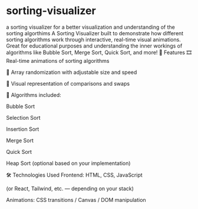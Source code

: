 # sorting-visualizer
a sorting visualizer for a better visualization and understanding  of the sorting algorthims
A Sorting Visualizer built to demonstrate how different sorting algorithms work through interactive, real-time visual animations. Great for educational purposes and understanding the inner workings of algorithms like Bubble Sort, Merge Sort, Quick Sort, and more!
🚀 Features
🎞️ Real-time animations of sorting algorithms

🔀 Array randomization with adjustable size and speed

🧠 Visual representation of comparisons and swaps

🧩 Algorithms included:

Bubble Sort

Selection Sort

Insertion Sort

Merge Sort

Quick Sort

Heap Sort (optional based on your implementation)

🛠️ Technologies Used
Frontend: HTML, CSS, JavaScript

(or React, Tailwind, etc. — depending on your stack)

Animations: CSS transitions / Canvas / DOM manipulation


